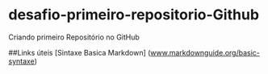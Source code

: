 # desafio-primeiro-repositorio-Github
Criando primeiro Repositório no GitHub

##Links úteis
[Sintaxe Basica Markdown] (www.markdownguide.org/basic-syntaxe)

